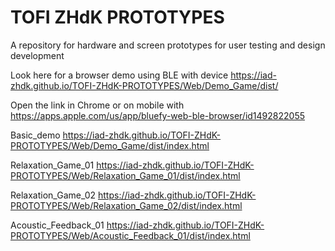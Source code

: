 # TOFI ZHdK PROTOTYPES
 A repository for hardware and screen prototypes for user testing and design development

 Look here for a browser demo using BLE with device https://iad-zhdk.github.io/TOFI-ZHdK-PROTOTYPES/Web/Demo_Game/dist/

 Open the link in Chrome or on mobile with https://apps.apple.com/us/app/bluefy-web-ble-browser/id1492822055

 Basic_demo
 https://iad-zhdk.github.io/TOFI-ZHdK-PROTOTYPES/Web/Demo_Game/dist/index.html

 Relaxation_Game_01
 https://iad-zhdk.github.io/TOFI-ZHdK-PROTOTYPES/Web/Relaxation_Game_01/dist/index.html

 Relaxation_Game_02
 https://iad-zhdk.github.io/TOFI-ZHdK-PROTOTYPES/Web/Relaxation_Game_02/dist/index.html
 
 Acoustic_Feedback_01
 https://iad-zhdk.github.io/TOFI-ZHdK-PROTOTYPES/Web/Acoustic_Feedback_01/dist/index.html


